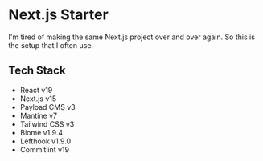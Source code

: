 # Next.js Starter

I'm tired of making the same Next.js project over and over again. So this is the setup that I often use.

## Tech Stack

- React v19
- Next.js v15
- Payload CMS v3
- Mantine v7
- Tailwind CSS v3
- Biome v1.9.4
- Lefthook v1.9.0
- Commitlint v19